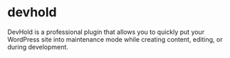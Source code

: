 # devhold
DevHold is a professional plugin that allows you to quickly put your WordPress site into maintenance mode while creating content, editing, or during development.
